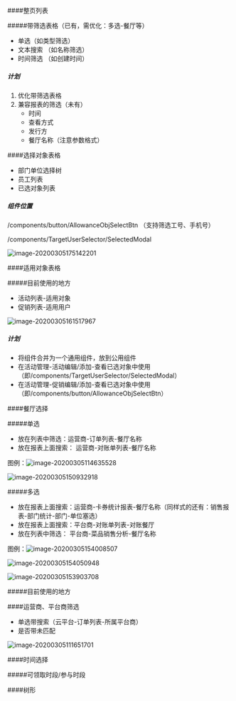 ####整页列表

#####带筛选表格（已有，需优化：多选-餐厅等）

- 单选（如类型筛选）
- 文本搜索 （如名称筛选）
- 时间筛选 （如创建时间）

##### 计划

1. 优化带筛选表格
2. 兼容报表的筛选（未有）
   - 时间
   - 查看方式
   - 发行方
   - 餐厅名称（注意参数格式）

####选择对象表格

- 部门单位选择树
- 员工列表
- 已选对象列表

##### 组件位置

/components/button/AllowanceObjSelectBtn （支持筛选工号、手机号）

/components/TargetUserSelector/SelectedModal



![image-20200305175142201](../assets/image-20200305175142201.png)

####适用对象表格

#####目前使用的地方

- 活动列表-适用对象
- 促销列表-适用用户

![image-20200305161517967](../assets/image-20200305161517967.png)

##### 计划

- 将组件合并为一个通用组件，放到公用组件
- 在活动管理-活动编辑/添加-查看已选对象中使用（即/components/TargetUserSelector/SelectedModal）
- 在活动管理-促销编辑/添加-查看已选对象中使用（即/components/button/AllowanceObjSelectBtn）



####餐厅选择

#####单选

- 放在列表中筛选：运营商-订单列表-餐厅名称
- 放在报表上面搜索： 运营商-对账单列表-餐厅名称

图例：![image-20200305114635528](../assets/image-20200305114635528.png)

![image-20200305150932918](../assets/image-20200305150932918.png)



#####多选

- 放在报表上面搜索：运营商-卡券统计报表-餐厅名称（同样式的还有：销售报表-部门统计-部门-单位塞选）
- 放在报表上面搜索：平台商-对账单列表-对账餐厅
- 放在列表中筛选： 平台商-菜品销售分析-餐厅名称

图例：![image-20200305154008507](../assets/image-20200305154008507.png)

![image-20200305154050948](../assets/image-20200305154050948.png)

![image-20200305153903708](../assets/image-20200305153903708.png)

#####目前使用的地方



####运营商、平台商筛选

- 单选带搜索（云平台-订单列表-所属平台商）
- 是否带未匹配

![image-20200305111651701](../assets/image-20200305111651701.png)

####时间选择

#####可领取时段/参与时段



####树形

